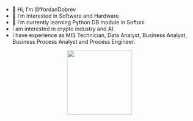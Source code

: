 - 👋 Hi, I’m @YordanDobrev
- 👀 I’m interested in Software and Hardware
- 🌱 I’m currently learning Python DB module in Softuni.
- I am interested in crypto industry and AI.
- I have experience as MIS Technician, Data Analyst, Business Analyst, Business Process Analyst and Process Engineer.
<p align="center">
<img
src='https://github.com/YordanDobrev/GIF/assets/145679398/0bff60cb-0638-4df5-8c15-897e3806d7bb'
width="170" height="170"/>
</p>